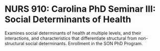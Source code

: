 # NURS 910: Carolina PhD Seminar III: Social Determinants of Health

Examines social determinants of health at multiple levels, and their interactions, and characteristics that differentiate structural from non-structural social determinants. Enrollment in the SON PhD Program.